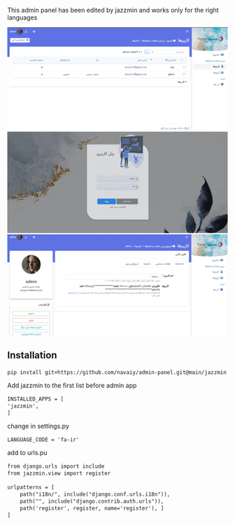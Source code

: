This admin panel has been edited by jazzmin and works only for the right languages

![sds](jazzmin/static/a3.png)
![sds](jazzmin/static/a1.png)
![sds](jazzmin/static/a2.png)


## Installation
```
pip install git+https://github.com/navaiy/admin-panel.git@main/jazzmin
```
Add jazzmin to the first list before admin app
```
INSTALLED_APPS = [
'jazzmin',
]
```
change in settings.py
```
LANGUAGE_CODE = 'fa-ir'
```
add to urls.pu
```
from django.urls import include
from jazzmin.view import register

urlpatterns = [
    path("i18n/", include("django.conf.urls.i18n")),
    path("", include("django.contrib.auth.urls")),
    path('register', register, name='register'), ]
]
```
